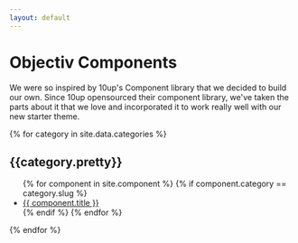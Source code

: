 ```yaml
---
layout: default
---
```


<h1 class="PageTitle">Objectiv Components</h1>

<p>We were so inspired by 10up's Component library that we decided to build our own. Since 10up opensourced their component library, we've taken the parts about it that we love and incorporated it to work really well with our new starter theme.</p>

<div class="Categories">
    {% for category in site.data.categories %}
        <div class="Category">
            <h2>{{category.pretty}}</h2>
            <ul class="ComponentList">
                {% for component in site.component %}
                    {% if component.category == category.slug %}
                        <li class="ComponentList-item"><a href="{{ site.baseurl }}{{ component.url }}">{{ component.title }}</a></li>
                    {% endif %}
                {% endfor %}
            </ul>
        </div>
    {% endfor %}
</div>

